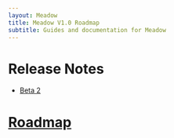 ```yaml
---
layout: Meadow
title: Meadow V1.0 Roadmap
subtitle: Guides and documentation for Meadow
---
```


# Release Notes

 * [Beta 2](Beta2)

# [Roadmap](/Guides/Release_Notes/Roadmap)